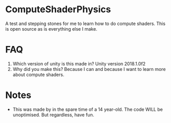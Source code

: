 # ComputeShaderPhysics
A test and stepping stones for me to learn how to do compute shaders. This is open source as is everything else I make.


# FAQ
1. Which version of unity is this made in? Unity version 2018.1.0f2
2. Why did you make this? Because I can and because I want to learn more about compute shaders.

# Notes
- This was made by in the spare time of a 14 year-old. The code WILL be unoptimised. But regardless, have fun.
